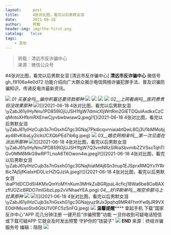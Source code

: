 ```yaml
---
layout:     post
title:      4张对比图，看完以后男默女泪
date:       2021-06-18
author:     转载
header-img: img/the-first.png
catalog:   false
tags:
    - 其他
---
```


<blockquote><p>转载：清远市反诈骗中心<br>
来源：微信公众号</p></blockquote>

#4张对比图，看完以后男默女泪
[清远市反诈骗中心]
**清远市反诈骗中心**
微信号gh_f8106a4e0d72
功能介绍向广大群众揭示电信网络诈骗犯罪手法、普及识骗防骗知识、传递反电诈最新资讯。

![]({{site.baseurl}}/postimg/3CxTSiafadc8Ok1iaGaagjpMZPNTxVbViaXt9s1qm8XTbaLYCgzh749h0FAK88lhBLPdT9WfbmRkIEwlRic14xcsOQ.gif)
_01_
_买基金吗__骗你积蓄还要贷款那种_
![]({{site.baseurl}}/postimg/yZabJ61yIHzCujb3s7nGsxhG1gc3GNajnrXdBBZwmJfibxKlibSA9nB3JHMOytoP4HPMVibsa6cBiamjRPupicfaCVw.jpeg)
![]({{site.baseurl}}/postimg/yZabJ61yIHzCujb3s7nGsxhG1gc3GNajZpicD5lb30F63kmvqUdAEfZiaAgFwwicY4fHyYx6mKHsOo70ayxPRVq4w.jpeg)
![]({{site.baseurl}}/postimg/yZabJ61yIHzCujb3s7nGsxhG1gc3GNajTfvianGxRDiceenUdFKf9Tr90QpqiacaW2mUtuNbibwZaibuOgQxtqWdehQ.jpeg)
![]({{site.baseurl}}/postimg/baP1dDCDd5I4KMxQmYoMYnKum3MHkZuBE1jX5QWVzIkdoribiaSZ590fesUorR5smfOmcfFlSQmvBNsnSqtVLE4w.png)
_02__上网看病吗__医药费贵但没效果那种_
![]({{site.baseurl}}/postimg/yZabJ61yIHzCujb3s7nGsxhG1gc3GNaj9JR2dSQBzribZ2acy3A59m7SZpIwiaYMHHqHpAAfHjY8ITwTBE4lFdbA.jpeg)![](2021-06-18
4张对比图，看完以后男默女泪\\yZabJ61yIHyNnu1PD859lGjUJSH1fgW7dmicXljWrtRm2GlETDQuIAxdkxCzCqMntoXHfbmRXEnwCjyvbwbwiawQ.jpeg)![](2021-06-18
4张对比图，看完以后男默女泪\\yZabJ61yIHzCujb3s7nGsxhG1gc3GNaj7PkdicqvrniaiabtQwL8Cj3U1bMMobjay48IvKibaLy2ickUCXQbPEd7ib6g.jpeg)
![]({{site.baseurl}}/postimg/baP1dDCDd5I4KMxQmYoMYnKum3MHkZuBxC9VgxYULqd0BEY7ssJskRr6oFotDlYibZZtW1OWuBaHJODW0xWiagyw.png)
_03__婚恋网相亲吗__第一次见面在派出所那种_
![]({{site.baseurl}}/postimg/yZabJ61yIHzCujb3s7nGsxhG1gc3GNajDq5DzNIt2t1vRyCKhx2kTmsV3coiaG8hsJAAX9o9g3ia0jeksvzJ4Fvg.jpeg)![](2021-06-18
4张对比图，看完以后男默女泪\\yZabJ61yIHyNnu1PD859lGjUJSH1fgW7Q3vmNRzSIRiaSbvmibZZVSscTqhTlGv0MM8MkG9wRPTLnoA6T6Owon4w.jpeg)![](2021-06-18
4张对比图，看完以后男默女泪\\yZabJ61yIHzCujb3s7nGsxhG1gc3GNajhiatMAj6Sn3nup1EJSprxRMQYx1YRr8ic7Aj5jfKiaIxHD0LicHZIQJzIA.jpeg)![](2021-06-18
4张对比图，看完以后男默女泪\\baP1dDCDd5I4KMxQmYoMYnKum3MHkZuBGRjpaL4cficj18Wa6be8OaBAXzffJOZicBRDO7mlGibzLpp2vVNhaeYEA.png)
_04__好评刷单吗__掏空余额马上拉黑那种_
![]({{site.baseurl}}/postimg/yZabJ61yIHzCujb3s7nGsxhG1gc3GNajsetQxGzJTRSYfRFnPrO2mGeXZX0vpbf1mILex4HWTBY6Oh2bIeKbpQ.jpeg)
![]({{site.baseurl}}/postimg/yZabJ61yIHzCujb3s7nGsxhG1gc3GNajKqbpd4DhBGFia6m38uZfpJLbIVqbQPlYqia9YCtlrBjY2h6OCZXHamyQ.jpeg)![](2021-06-18
4张对比图，看完以后男默女泪\\yZabJ61yIHzCujb3s7nGsxhG1gc3GNajyuz9lJx3pqhq9MR4FhmYw9jJR9VXE0dHMuxoStx6GbU1V0FC5zSnFQ.jpeg)
![]({{site.baseurl}}/postimg/baP1dDCDd5I4KMxQmYoMYnKum3MHkZuBibsaaELDEa7MWmOElbCs18uZDRFWID9eKxae3ObgAuK9FwWFPbemKQg.png)
**温馨提醒******
拿起手机
下载“国家反诈中心”APP
花几分钟注册
一键开启“诈骗预警”功能
一旦你收到可疑电话短信
或下载可疑APP
它就会及时发出预警
守护你的“钱袋子”
![]({{site.baseurl}}/postimg/3CxTSiafadc8Ok1iaGaagjpMZPNTxVbViaX2rD83UU6Hzup9p4DDwGbA4cedK2aJaGSSTpzl7eexicycNAxlr9u6Ww.gif)
**END**
来源：终结诈骗服务号
编辑：阻阻
![]({{site.baseurl}}/postimg/3CxTSiafadc8Ok1iaGaagjpMZPNTxVbViaX9y9GwyHKh59p1LK7PiaBZDS2g5XcxwBBwGX3cUxvvzQssAorogGfxiaA.jpeg)
